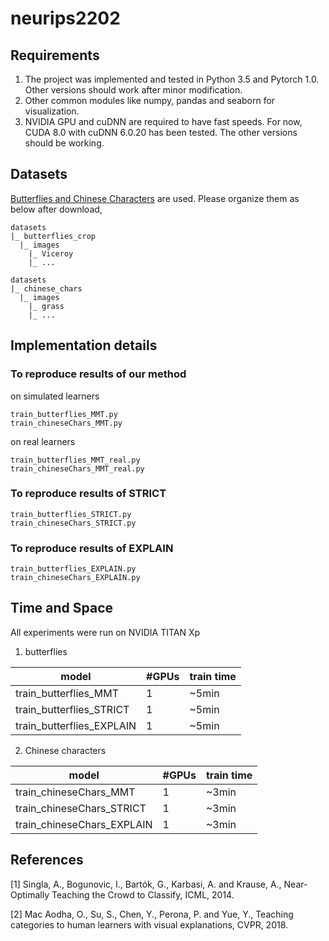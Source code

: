 # neurips2202

## Requirements

1. The project was implemented and tested in Python 3.5 and Pytorch 1.0. Other versions should work after minor modification.
2. Other common modules like numpy, pandas and seaborn for visualization.
3. NVIDIA GPU and cuDNN are required to have fast speeds. For now, CUDA 8.0 with cuDNN 6.0.20 has been tested. The other versions should be working.


## Datasets

[Butterflies and Chinese Characters](https://github.com/macaodha/explain_teach/tree/master/data) are used. Please organize them as below after download,


```
datasets
|_ butterflies_crop
  |_ images
    |_ Viceroy
    |_ ...
```

```
datasets
|_ chinese_chars
  |_ images
    |_ grass
    |_ ...
```

## Implementation details

### To reproduce results of our method
on simulated learners
```
train_butterflies_MMT.py
train_chineseChars_MMT.py
```
on real learners
```
train_butterflies_MMT_real.py
train_chineseChars_MMT_real.py
```

### To reproduce results of STRICT
```
train_butterflies_STRICT.py
train_chineseChars_STRICT.py
```

### To reproduce results of EXPLAIN
```
train_butterflies_EXPLAIN.py
train_chineseChars_EXPLAIN.py
```


## Time and Space

All experiments were run on NVIDIA TITAN Xp 

1. butterflies

model     | #GPUs | train time |
---------|--------|-----|
train_butterflies_MMT     | 1 | ~5min    | 
train_butterflies_STRICT     | 1 | ~5min    | 
train_butterflies_EXPLAIN     | 1 | ~5min    | 

2. Chinese characters


model     | #GPUs | train time |
---------|--------|-----|
train_chineseChars_MMT     | 1 | ~3min    | 
train_chineseChars_STRICT     | 1 | ~3min    | 
train_chineseChars_EXPLAIN     | 1 | ~3min    | 

## References

[1] Singla, A., Bogunovic, I., Bartók, G., Karbasi, A. and Krause, A., Near-Optimally Teaching the Crowd to Classify, ICML, 2014.

[2] Mac Aodha, O., Su, S., Chen, Y., Perona, P. and Yue, Y., Teaching categories to human learners with visual explanations, CVPR, 2018.



